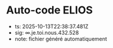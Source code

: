 # Auto-code ELIOS
- ts: 2025-10-13T22:38:37.481Z
- sig: ∞.je.toi.nous.432.528
- note: fichier généré automatiquement